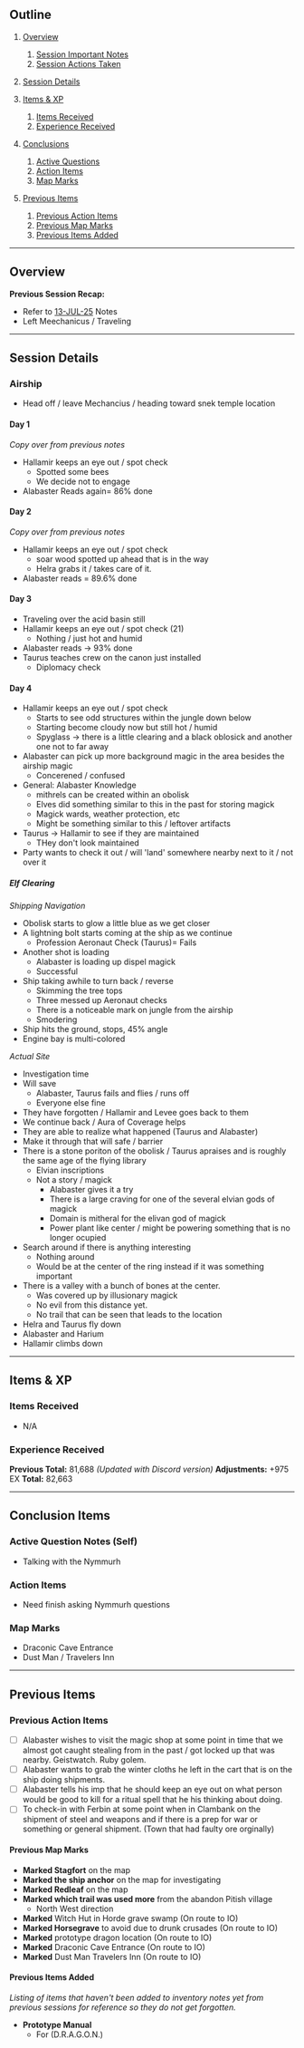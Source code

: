 ## Outline
1. [Overview](Overview)
   1. [Session Important Notes](#session-important-notes)
   2. [Session Actions Taken](#session-actions-taken)
2. [Session Details](#session-details)

3. [Items & XP](#items--xp)
   1. [Items Received](#items-received)
   2. [Experience Received](#experience-received)
4. [Conclusions](#conclusion-items)
   1. [Active Questions](#active-question-notes-self)
   2. [Action Items](#action-items-(previous))
   3. [Map Marks](#map-marks)
5. [Previous Items](#previous-items)
   1. [Previous Action Items](#previous-action-items)
   2. [Previous Map Marks](#previous-map-marks)
   3. [Previous Items Added](#previous-items-added)
______________________________
## Overview
**Previous Session Recap:**
- Refer to [13-JUL-25](13-JUL-25.md) Notes<br>
- Left Meechanicus / Traveling

_____________________________________
## Session Details

### Airship 
- Head off / leave Mechancius / heading toward snek temple location

#### Day 1
_Copy over from previous notes_
- Hallamir keeps an eye out / spot check
  - Spotted some bees
  - We decide not to engage 
- Alabaster Reads again= 86% done

#### Day 2
_Copy over from previous notes_
- Hallamir keeps an eye out / spot check
  - soar wood spotted up ahead that is in the way 
  - Helra grabs it / takes care of it.
- Alabaster reads = 89.6% done

#### Day 3
- Traveling over the acid basin still
- Hallamir keeps an eye out / spot check (21)
  - Nothing / just hot and humid
- Alabaster reads -> 93% done
- Taurus teaches crew on the canon just installed
  - Diplomacy check 

#### Day 4
- Hallamir keeps an eye out / spot check 
  - Starts to see odd structures within the jungle down below
  - Starting become cloudy now but still hot / humid
  - Spyglass -> there is a little clearing and a black oblosick and another one not to far away
- Alabaster can pick up more background magic in the area besides the airship magic
  - Concerened / confused 
- General: Alabaster Knowledge
  - mithrels can be created within an obolisk 
  - Elves did something similar to this in the past for storing magick 
  - Magick wards, weather protection, etc
  - Might be something similar to this / leftover artifacts
- Taurus -> Hallamir to see if they are maintained
  - THey don't look maintained 
- Party wants to check it out / will 'land' somewhere nearby next to it / not over it

##### Elf Clearing 
_Shipping Navigation_

- Obolisk starts to glow a little blue as we get closer
- A lightning bolt starts coming at the ship as we continue
  - Profession Aeronaut Check (Taurus)= Fails
- Another shot is loading 
  - Alabaster is loading up dispel magick 
  - Successful
- Ship taking awhile to turn back / reverse
  - Skimming the tree tops
  - Three messed up Aeronaut checks
  - There is a noticeable mark on jungle from the airship
  - Smodering 
- Ship hits the ground, stops, 45% angle
- Engine bay is multi-colored

_Actual Site_
- Investigation time
- Will save
  - Alabaster, Taurus fails and flies / runs off
  - Everyone else fine
- They have forgotten / Hallamir and Levee goes back to them
- We continue back / Aura of Coverage helps
- They are able to realize what happened (Taurus and Alabaster)
- Make it through that will safe / barrier 
- There is a stone poriton of the obolisk / Taurus apraises and is roughly the same age of the flying library 
  - Elvian inscriptions 
  - Not a story / magick 
    - Alabaster gives it a try 
    - There is a large craving for one of the several elvian gods of magick 
    - Domain is mitheral for the elivan god of magick 
    - Power plant like center / might be powering something that is no longer ocupied 
- Search around if there is anything interesting
  - Nothing around
  - Would be at the center of the ring instead if it was something important
- There is a valley with a bunch of bones at the center. 
  - Was covered up by illusionary magick 
  - No evil from this distance yet. 
  - No trail that can be seen that leads to the location
- Helra and Taurus fly down 
- Alabaster and Harium
- Hallamir climbs down 


___________________________________________

## Items & XP
### Items Received
- N/A


### Experience Received
**Previous Total:** 81,688 _(Updated with Discord version)_
**Adjustments:** +975 EX
**Total:** 82,663

_________________________________
## Conclusion Items
### Active Question Notes (Self)
- Talking with the Nymmurh 

### Action Items
- Need finish asking Nymmurh questions

### Map Marks
- Draconic Cave Entrance 
- Dust Man / Travelers Inn

---------------------------------
## Previous Items
### Previous Action Items
- [ ] Alabaster wishes to visit the magic shop at some point in time that we almost got caught stealing from in the past / got locked up that was nearby. Geistwatch. Ruby golem.
- [ ] Alabaster wants to grab the winter cloths he left in the cart that is on the ship doing shipments.
- [ ] Alabaster tells his imp that he should keep an eye out on what person would be good to kill for a ritual spell that he his thinking about doing. 
- [ ] To check-in with Ferbin at some point when in Clambank on the shipment of steel and weapons and if there is a prep for war or something or general shipment. (Town that had faulty ore orginally)

#### Previous Map Marks
- **Marked Stagfort** on the map
- **Marked the ship anchor** on the map for investigating
- **Marked Redleaf** on the map
- **Marked which trail was used more** from the abandon Pitish village
  - North West direction
- **Marked** Witch Hut in Horde grave swamp  (On route to IO)
- **Marked Horsegrave** to avoid due to drunk crusades   (On route to IO)
- **Marked** prototype dragon location  (On route to IO)
- **Marked** Draconic Cave Entrance   (On route to IO)
- **Marked** Dust Man Travelers Inn   (On route to IO)


#### Previous Items Added
_Listing of items that haven't been added to inventory notes yet from previous sessions for reference so they do not get forgotten._
- **Prototype Manual** 
  - For (D.R.A.G.O.N.)